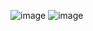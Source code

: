![image](https://github.com/heesoo-park/ForCodeKata/assets/80674868/352d0ce1-b9dc-451f-a2c6-1a1b43dabc13)
![image](https://github.com/heesoo-park/ForCodeKata/assets/80674868/9dfd6758-db01-43dc-9904-afd8ef35eab7)
